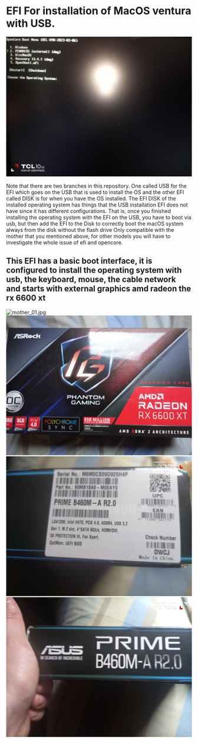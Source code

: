 # EFI For installation of MacOS ventura with USB.

![bootUSB](bootUSB.jpg)

Note that there are two branches in this repository. One called USB for the EFI which goes on the USB that is used to install the OS and the other EFI called DISK is for when you have the OS installed.
The EFI DISK of the installed operating system has things that the USB installation EFI does not have since it has different configurations.
That is, once you finished installing the operating system with the EFI on the USB, you have to boot via usb, but then add the EFI to the Disk to correctly boot the macOS system always from the disk without the flash drive
Only compatible with the mother that you mentioned above, for other models you will have to investigate the whole issue of efi and opencore.

## This EFI has a basic boot interface, it is configured to install the operating system with usb, the keyboard, mouse, the cable network and starts with external graphics amd radeon the rx 6600 xt


![mother_01.jpg](mother_01.jpg)
![rx6600xt.jpeg](rx6600xt.jpeg)
![mother_02.jpg](mother_02.jpg)
![mother_03.jpg](mother_03.jpg)


